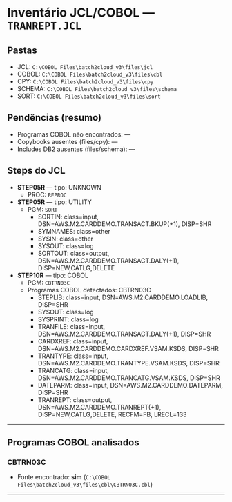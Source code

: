 # Inventário JCL/COBOL — `TRANREPT.JCL`

## Pastas
- JCL: `C:\COBOL Files\batch2cloud_v3\files\jcl`
- COBOL: `C:\COBOL Files\batch2cloud_v3\files\cbl`
- CPY: `C:\COBOL Files\batch2cloud_v3\files\cpy`
- SCHEMA: `C:\COBOL Files\batch2cloud_v3\files\schema`
- SORT: `C:\COBOL Files\batch2cloud_v3\files\sort`

## Pendências (resumo)
- Programas COBOL não encontrados: —
- Copybooks ausentes (files/cpy): —
- Includes DB2 ausentes (files/schema): —

## Steps do JCL
- **STEP05R** — tipo: UNKNOWN  
  - PROC: `REPROC`
- **STEP05R** — tipo: UTILITY  
  - PGM: `SORT`
    - SORTIN: class=input, DSN=AWS.M2.CARDDEMO.TRANSACT.BKUP(+1), DISP=SHR
    - SYMNAMES: class=other
    - SYSIN: class=other
    - SYSOUT: class=log
    - SORTOUT: class=output, DSN=AWS.M2.CARDDEMO.TRANSACT.DALY(+1), DISP=NEW,CATLG,DELETE
- **STEP10R** — tipo: COBOL  
  - PGM: `CBTRN03C`
  - Programas COBOL detectados: CBTRN03C
    - STEPLIB: class=input, DSN=AWS.M2.CARDDEMO.LOADLIB, DISP=SHR
    - SYSOUT: class=log
    - SYSPRINT: class=log
    - TRANFILE: class=input, DSN=AWS.M2.CARDDEMO.TRANSACT.DALY(+1), DISP=SHR
    - CARDXREF: class=input, DSN=AWS.M2.CARDDEMO.CARDXREF.VSAM.KSDS, DISP=SHR
    - TRANTYPE: class=input, DSN=AWS.M2.CARDDEMO.TRANTYPE.VSAM.KSDS, DISP=SHR
    - TRANCATG: class=input, DSN=AWS.M2.CARDDEMO.TRANCATG.VSAM.KSDS, DISP=SHR
    - DATEPARM: class=input, DSN=AWS.M2.CARDDEMO.DATEPARM, DISP=SHR
    - TRANREPT: class=output, DSN=AWS.M2.CARDDEMO.TRANREPT(+1), DISP=NEW,CATLG,DELETE, RECFM=FB, LRECL=133

---
## Programas COBOL analisados
### CBTRN03C
- Fonte encontrado: **sim** (`C:\COBOL Files\batch2cloud_v3\files\cbl\CBTRN03C.cbl`)

---